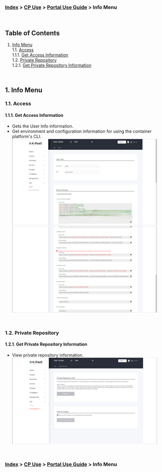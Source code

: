 ### [Index](https://github.com/K-PaaS/cp-guide-eng) > [CP Use](../Readme.md) >  [Portal Use Guide](./cp-portal-use-guide.md) > Info Menu

<br>

## Table of Contents

1. [Info Menu](#1)  
  1.1. [Access](#1-1)  
   1.1.1. [Get Access Information](#1-1-1)  
  1.2. [Private Repository](#1-2)  
   1.2.1. [Get Private Repository Information](#1-2-1)     

<br>

## <div id='1'/> 1. Info Menu
### <div id='1-1'/> 1.1. Access
#### <div id='1-1-1'/> 1.1.1. Get Access Information
- Gets the User Info information.
- Get environment and configuration information for using the container platform's CLI.
  ![IMG_8_1_1]
  ![IMG_8_1_2]

<br>

### <div id='1-2'/> 1.2. Private Repository
#### <div id='1-2-1'/> 1.2.1. Get Private Repository Information
- View private repository information.
  ![IMG_8_2_1]

<br>


### [Index](https://github.com/K-PaaS/cp-guide-eng) > [CP Use](../Readme.md) >  [Portal Use Guide](./cp-portal-use-guide.md) > Info Menu

[IMG_8_1_1]:../images/portal/IMG_8_1_1.png
[IMG_8_1_2]:../images/portal/IMG_8_1_2.png
[IMG_8_2_1]:../images/portal/IMG_8_2_1.png